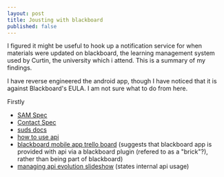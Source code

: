 ```yaml
---
layout: post
title: Jousting with blackboard
published: false
---
```


I figured it might be useful to hook up a notification service for when materials were updated on blackboard, the learning management system used by Curtin, the university which i attend. This is a summary of my findings.

I have reverse engineered the android app, though I have noticed that it is against Blackboard's EULA.
I am not sure what to do from here.


Firstly 

 * [SAM Spec](https://service.blackboardconnect.com/SAM/V2/SAMService.asmx)
 * [Contact Spec](https://service.blackboardconnect.com/SAM/V2/SAMService.asmx)
 * [suds docs](https://fedorahosted.org/suds/wiki/Documentation)
 * [how to use api](http://blog.mosheldon.com/2012/05/blackboard-connect-5-api-with-php.html)
 * [blackboard mobile app trello board](https://trello.com/b/GlsTPNN6/blackboard-mobile-learn-development-board) (suggests that blackboard app is provided with api via a blackboard plugin (refered to as a "brick"?), rather than being part of blackboard)
 * [managing api evolution slideshow](http://www.edugarage.com/download/attachments/72811512/Managing+API+Evolution+for+the+Blackboard+Mobile+Solution.pdf?version=1&modificationDate=1311710766503) (states internal api usage)